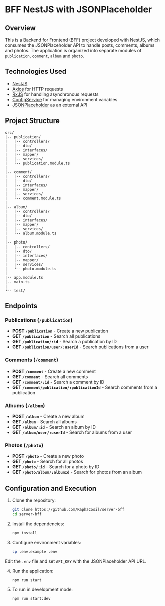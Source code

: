 # BFF NestJS with JSONPlaceholder

## Overview
This is a Backend for Frontend (BFF) project developed with NestJS, which consumes the JSONPlaceholder API to handle posts, comments, albums and photos. The application is organized into separate modules of `publication`, `comment`, `album` and `photo`.

## Technologies Used
- [NestJS](https://nestjs.com/)
- [Axios](https://github.com/axios/axios) for HTTP requests
- [RxJS](https://rxjs.dev/) for handling asynchronous requests
- [ConfigService](https://docs.nestjs.com/techniques/configuration) for managing environment variables
- [JSONPlaceholder](https://jsonplaceholder.typicode.com/) as an external API

## Project Structure
```
src/
|-- publication/
|   |-- controllers/        
|   |-- dto/                
|   |-- interfaces/        
|   |-- mapper/             
|   |-- services/          
|   └-- publication.module.ts
|
|-- comment/
|   |-- controllers/       
|   |-- dto/                
|   |-- interfaces/       
|   |-- mapper/             
|   |-- services/          
|   └-- comment.module.ts  
|
|-- album/
|   |-- controllers/       
|   |-- dto/               
|   |-- interfaces/        
|   |-- mapper/            
|   |-- services/         
|   └-- album.module.ts   
|
|-- photo/
|   |-- controllers/       
|   |-- dto/               
|   |-- interfaces/        
|   |-- mapper/            
|   |-- services/         
|   └-- photo.module.ts   
|
|-- app.module.ts           
|-- main.ts                
|
└-- test/  
```

## Endpoints

### Publications (`/publication`)
- **POST `/publication`** - Create a new publication
- **GET `/publication`** - Search all publications
- **GET `/publication/:id`** - Search a publication by ID
- **GET `/publication/user/:userId`** - Search publications from a user

### Comments (`/comment`)
- **POST `/comment`** - Create a new comment
- **GET `/comment`** - Search all comments
- **GET `/comment/:id`** - Search a comment by ID
- **GET `/comment/publication/:publicationId`** - Search comments from a publication

### Albums (`/album`)
- **POST `/album`** - Create a new album
- **GET `/album`** - Search all albums
- **GET `/album/:id`** - Search an album by ID
- **GET `/album/user/:userId`** - Search for albums from a user

### Photos (`/photo`)
- **POST `/photo`** - Create a new photo
- **GET `/photo`** - Search for all photos
- **GET `/photo/:id`** - Search for a photo by ID
- **GET `/photo/album/:albumId`** - Search for photos from an album

## Configuration and Execution
1. Clone the repository:
   ```sh
   git clone https://github.com/RaphaCosil/server-bff
   cd server-bff
   ```
2. Install the dependencies:
   ```sh
   npm install
   ```
3. Configure environment variables:
   ```sh
   cp .env.example .env
   ```
Edit the `.env` file and set `API_KEY` with the JSONPlaceholder API URL.

4. Run the application:
   ```sh
   npm run start
   ```
4. To run in development mode:
   ```sh
   npm run start:dev
   ```
